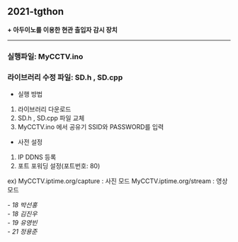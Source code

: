## 2021-tgthon

__+ 아두이노를 이용한 현관 출입자 감시 장치__

------------------------

### 실행파일: MyCCTV.ino
### 라이브러리 수정 파일: SD.h , SD.cpp

* 실행 방법
1. 라이브러리 다운로드
2. SD.h , SD.cpp 파일 교체
3. MyCCTV.ino 에서 공유기 SSID와 PASSWORD를 입력

* 사전 설정
1. IP DDNS 등록
2. 포트 포워딩 설정(포트번호: 80) 


ex) MyCCTV.iptime.org/capture  : 사진 모드
    MyCCTV.iptime.org/stream   : 영상 모드

_- 18 박선홍_ <br />
_- 18 김진우_ <br />
_- 19 유영빈_ <br />
_- 21 정용준_
